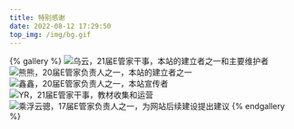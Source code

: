 ```yaml
---
title: 特别感谢
date: 2022-08-12 17:29:50
top_img: /img/bg.gif
---
```


{% gallery %}
![乌云，21届E管家干事，本站的建立者之一和主要维护者](/img/Lin.jpg)
![熊熊，20届E管家负责人之一，本站的建立者之一](/img/NorthBoat.jpg)
![鑫鑫，20届E管家负责人之一，本站宣传者](/img/xinxin.jpg)
![YR，21届E管家干事，教材收集和运营](/img/YR.jpg)
![乘浮云骢，17届E管家负责人之一，为网站后续建设提出建议](/img/chengfu.jpg)
{% endgallery %}

